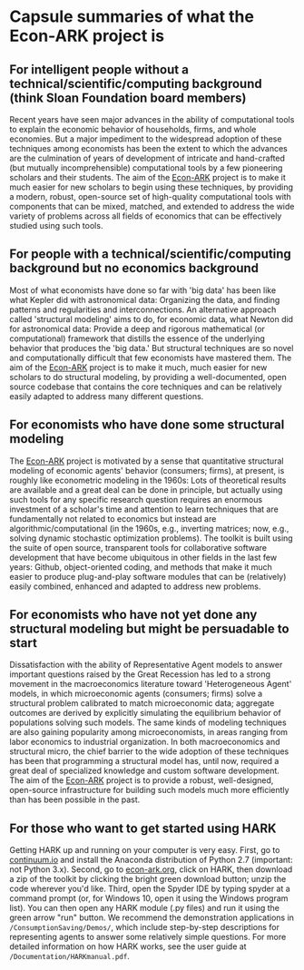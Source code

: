 # Capsule summaries of what the Econ-ARK project is

## For intelligent people without a technical/scientific/computing background (think Sloan Foundation board members)

Recent years have seen major advances in the ability of computational tools to explain the economic behavior of households, firms, and whole economies. But a major impediment to the widespread adoption of these techniques among economists has been the extent to which the advances are the culmination of years of development of intricate and hand-crafted (but mutually incomprehensible) computational tools by a few pioneering scholars and their students. The aim of the [Econ-ARK](http://econ-ark.org) project is to make it much easier for new scholars to begin using these techniques, by providing a modern, robust, open-source set of high-quality computational tools with components that can be mixed, matched, and extended to address the wide variety of problems across all fields of economics that can be effectively studied using such tools.

## For people with a technical/scientific/computing background but no economics background

Most of what economists have done so far with 'big data' has been like what Kepler did with astronomical data: Organizing the data, and finding patterns and regularities and interconnections.  An alternative approach called 'structural modeling' aims to do, for economic data, what Newton did for astronomical data: Provide a deep and rigorous mathematical (or computational) framework that distills the essence of the underlying behavior that produces the 'big data.' But structural techniques are so novel and computationally difficult that few economists have mastered them.  The aim of the [Econ-ARK](http://econ-ark.org) project is to make it much, much easier for new scholars to do structural modeling, by providing a well-documented, open source codebase that contains the core techniques and can be relatively easily adapted to address many different questions.

## For economists who have done some structural modeling

The [Econ-ARK](http://econ-ark.org) project is motivated by a sense that quantitative structural modeling of economic agents' behavior (consumers; firms), at present, is roughly like econometric modeling in the 1960s:  Lots of theoretical results are available and a great deal can be done in principle, but actually using such tools for any specific research question requires an enormous investment of a scholar's time and attention to learn techniques that are fundamentally not related to economics but instead are algorithmic/computational (in the 1960s, e.g., inverting matrices; now, e.g., solving dynamic stochastic optimization problems).  The toolkit is built using the suite of open source, transparent tools for collaborative software development that have become ubiquitous in other fields in the last few years:  Github, object-oriented coding, and methods that make it much easier to produce plug-and-play software modules that can be (relatively) easily combined, enhanced and adapted to address new problems.  

## For economists who have not yet done any structural modeling but might be persuadable to start

Dissatisfaction with the ability of Representative Agent models to answer important questions raised by the Great Recession has led to a strong movement in the macroeconomics literature toward 'Heterogeneous Agent' models, in which microeconomic agents (consumers; firms) solve a structural problem calibrated to match microeconomic data; aggregate outcomes are derived by explicitly simulating the equilibrium behavior of populations solving such models. The same kinds of modeling techniques are also gaining popularity among microeconomists, in areas ranging from labor economics to industrial organization. In both macroeconomics and structural micro, the chief barrier to the wide adoption of these techniques has been that programming a structural model has, until now, required a great deal of specialized knowledge and custom software development.  The aim of the [Econ-ARK](http://econ-ark.org) project is to provide a robust, well-designed, open-source infrastructure for building such models much more efficiently than has been possible in the past.

## For those who want to get started using HARK

Getting HARK up and running on your computer is very easy.  First, go to [continuum.io](http://continuum.io) and install the Anaconda distribution of Python 2.7 (important: not Python 3.x).  Second, go to [econ-ark.org](http://econ-ark.org), click on HARK, then download a zip of the toolkit by clicking the bright green download button; unzip the code wherever you'd like.  Third, open the Spyder IDE by typing spyder at a command prompt (or, for Windows 10, open it using the Windows program list).  You can then open any HARK module (.py files) and run it using the green arrow "run" button.  We recommend the demonstration applications in `/ConsumptionSaving/Demos/`, which include step-by-step descriptions for representing agents to answer some relatively simple questions.  For more detailed information on how HARK works, see the user guide at `/Documentation/HARKmanual.pdf`.
